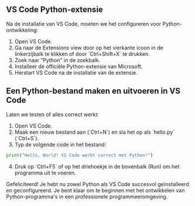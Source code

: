 ## VS Code Python-extensie

Na de installatie van VS Code, moeten we het configureren voor Python-ontwikkeling:

1. Open VS Code.
2. Ga naar de Extensions view door op het vierkante icoon in de linkerzijbalk te klikken of door \`Ctrl+Shift+X\` te drukken.
3. Zoek naar "Python" in de zoekbalk.
4. Installeer de officiële Python-extensie van Microsoft.
5. Herstart VS Code na de installatie van de extensie.

## Een Python-bestand maken en uitvoeren in VS Code

Laten we testen of alles correct werkt:

1. Open VS Code.
2. Maak een nieuw bestand aan (\`Ctrl+N\`) en sla het op als \`hello.py\` (\`Ctrl+S\`).
3. Typ de volgende code in het bestand:

```python
print("Hello, World! VS Code werkt correct met Python!")
```

4. Druk op \`Ctrl+F5\` of op het driehoekje in de bovenbalk (Run) om het programma uit te voeren.

Gefeliciteerd! Je hebt nu zowel Python als VS Code succesvol geïnstalleerd en geconfigureerd. Je bent klaar om te beginnen met het ontwikkelen van Python-programma's in een professionele programmeeromgeving.
